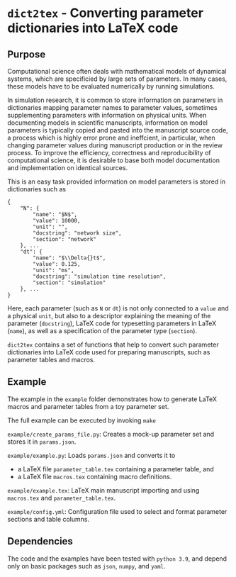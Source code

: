 # `dict2tex` - Converting parameter dictionaries into LaTeX code

## Purpose

Computational science often deals with mathematical models of dynamical systems, which are specificied by large sets of parameters. In many cases, these models have to be evaluated numerically by running simulations. 

In simulation research, it is common to store information on parameters in dictionaries mapping parameter names to parameter values, sometimes supplementing parameters with information on physical units. When documenting models in scientific manuscripts, information on model parameters is typically copied and pasted into the manuscript source code, a process which is highly error prone and ineffcient, in particular, when changing parameter values during manuscript production or in the review process. To improve the efficiency, correctness and reproducibility of computational science, it is desirable to base both model documentation and implementation on identical sources.

This is an easy task provided information on model parameters is stored in dictionaries such as

```
{
    "N": {
        "name": "$N$",
        "value": 10000,
        "unit": "",
        "docstring": "network size",
        "section": "network"
    }, ...
    "dt": {
        "name": "$\\Delta{}t$",
        "value": 0.125,
        "unit": "ms",
        "docstring": "simulation time resolution",
        "section": "simulation"
    }, ...
}
```

Here, each parameter (such as `N` or `dt`) is not only connected to a `value` and a physical `unit`, but also to a descriptor explaining the meaning of the parameter (`docstring`), LaTeX code for typesetting parameters in LaTeX (`name`), as well as a specification of the parameter type (`section`).

`dict2tex` contains a set of functions that help to convert such parameter dictionaries into LaTeX code used for preparing manuscripts, such as parameter tables and macros.

## Example

The example in the `example` folder demonstrates how to generate LaTeX macros and parameter tables from a toy parameter set. 

The full example can be executed by invoking `make`

`example/create_params_file.py`: Creates a mock-up parameter set and stores it in `params.json`.

`example/example.py`: Loads `params.json` and converts it to

* a LaTeX file `parameter_table.tex` containing a parameter table, and
* a LaTeX file `macros.tex` containing macro definitions.

`example/example.tex`: LaTeX main manuscript importing and using `macros.tex` and `parameter_table.tex`.

`example/config.yml`: Configuration file used to select and format parameter sections and table columns.

## Dependencies
The code and the examples have been tested with `python 3.9`, and depend only on basic packages such as `json`, `numpy`, and `yaml`.
